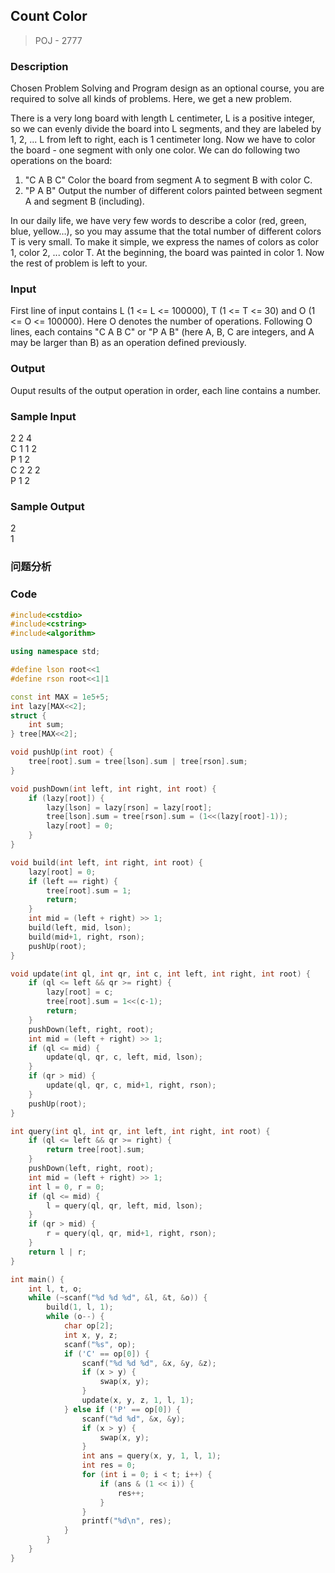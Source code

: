 ## Count Color
> POJ - 2777

### Description
Chosen Problem Solving and Program design as an optional course, you are required to solve all kinds of problems. Here, we get a new problem. 

There is a very long board with length L centimeter, L is a positive integer, so we can evenly divide the board into L segments, and they are labeled by 1, 2, ... L from left to right, each is 1 centimeter long. Now we have to color the board - one segment with only one color. We can do following two operations on the board: 

1. "C A B C" Color the board from segment A to segment B with color C. 
2. "P A B" Output the number of different colors painted between segment A and segment B (including). 

In our daily life, we have very few words to describe a color (red, green, blue, yellow…), so you may assume that the total number of different colors T is very small. To make it simple, we express the names of colors as color 1, color 2, ... color T. At the beginning, the board was painted in color 1. Now the rest of problem is left to your. 

### Input
First line of input contains L (1 <= L <= 100000), T (1 <= T <= 30) and O (1 <= O <= 100000). Here O denotes the number of operations. Following O lines, each contains "C A B C" or "P A B" (here A, B, C are integers, and A may be larger than B) as an operation defined previously.

### Output
Ouput results of the output operation in order, each line contains a number.

### Sample Input
2 2 4  
C 1 1 2  
P 1 2  
C 2 2 2  
P 1 2  

### Sample Output
2  
1  

### 问题分析

### Code
```cpp
#include<cstdio>
#include<cstring>
#include<algorithm>

using namespace std;

#define lson root<<1
#define rson root<<1|1

const int MAX = 1e5+5;
int lazy[MAX<<2];
struct {
    int sum;
} tree[MAX<<2];

void pushUp(int root) {
    tree[root].sum = tree[lson].sum | tree[rson].sum;
}

void pushDown(int left, int right, int root) {
    if (lazy[root]) {
        lazy[lson] = lazy[rson] = lazy[root];
        tree[lson].sum = tree[rson].sum = (1<<(lazy[root]-1));
        lazy[root] = 0;
    }
}

void build(int left, int right, int root) {
    lazy[root] = 0;
    if (left == right) {
        tree[root].sum = 1;
        return;
    }
    int mid = (left + right) >> 1;
    build(left, mid, lson);
    build(mid+1, right, rson);
    pushUp(root);
}

void update(int ql, int qr, int c, int left, int right, int root) {
    if (ql <= left && qr >= right) {
        lazy[root] = c;
        tree[root].sum = 1<<(c-1);
        return;
    }
    pushDown(left, right, root);
    int mid = (left + right) >> 1;
    if (ql <= mid) {
        update(ql, qr, c, left, mid, lson);
    }
    if (qr > mid) {
        update(ql, qr, c, mid+1, right, rson);
    }
    pushUp(root);
}

int query(int ql, int qr, int left, int right, int root) {
    if (ql <= left && qr >= right) {
        return tree[root].sum;
    }
    pushDown(left, right, root);
    int mid = (left + right) >> 1;
    int l = 0, r = 0;
    if (ql <= mid) {
        l = query(ql, qr, left, mid, lson);
    }
    if (qr > mid) {
        r = query(ql, qr, mid+1, right, rson);
    }
    return l | r;
}

int main() {
    int l, t, o;
    while (~scanf("%d %d %d", &l, &t, &o)) {
        build(1, l, 1);
        while (o--) {
            char op[2];
            int x, y, z;
            scanf("%s", op);
            if ('C' == op[0]) {
                scanf("%d %d %d", &x, &y, &z);
                if (x > y) {
                    swap(x, y);
                }
                update(x, y, z, 1, l, 1);
            } else if ('P' == op[0]) {
                scanf("%d %d", &x, &y);
                if (x > y) {
                    swap(x, y);
                }
                int ans = query(x, y, 1, l, 1);
                int res = 0;
                for (int i = 0; i < t; i++) {
                    if (ans & (1 << i)) {
                        res++;
                    }
                }
                printf("%d\n", res);
            }
        }
    }
}
```